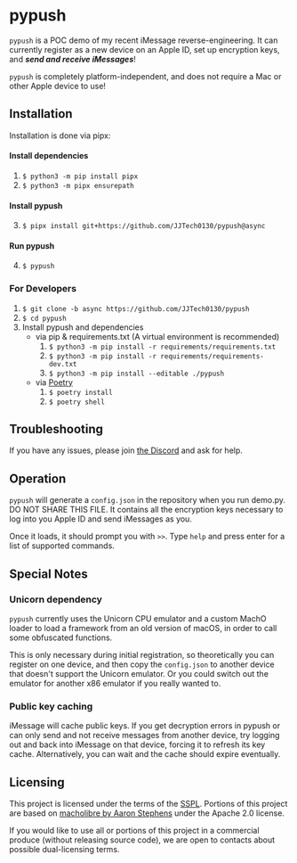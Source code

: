 # pypush
`pypush` is a POC demo of my recent iMessage reverse-engineering.
It can currently register as a new device on an Apple ID, set up encryption keys, and ***send and receive iMessages***!

`pypush` is completely platform-independent, and does not require a Mac or other Apple device to use!

## Installation
Installation is done via pipx:
<!-- TODO: Change the branch upon merge with main -->
<!-- NOTE: Using pip's git support requires that git be installed -->
#### Install dependencies
1. `$ python3 -m pip install pipx`
2. `$ python3 -m pipx ensurepath`
#### Install pypush
3. `$ pipx install git+https://github.com/JJTech0130/pypush@async`
#### Run pypush
4. `$ pypush`

### For Developers
1. `$ git clone -b async https://github.com/JJTech0130/pypush`
2. `$ cd pypush`
3. Install pypush and dependencies
    - via pip & requirements.txt (A virtual environment is recommended)
        1. `$ python3 -m pip install -r requirements/requirements.txt`
        2. `$ python3 -m pip install -r requirements/requirements-dev.txt`
        3. `$ python3 -m pip install --editable ./pypush`
    - via [Poetry](https://python-poetry.org/docs/#installation)
        1. `$ poetry install`
        2. `$ poetry shell`

<!-- TODO: Add instructions on adding pypush to PATH(?) -->

## Troubleshooting
If you have any issues, please join [the Discord](https://discord.gg/BVvNukmfTC) and ask for help.

## Operation
`pypush` will generate a `config.json` in the repository when you run demo.py. DO NOT SHARE THIS FILE.
It contains all the encryption keys necessary to log into you Apple ID and send iMessages as you.

Once it loads, it should prompt you with `>>`. Type `help` and press enter for a list of supported commands.

## Special Notes
### Unicorn dependency
`pypush` currently uses the Unicorn CPU emulator and a custom MachO loader to load a framework from an old version of macOS,
in order to call some obfuscated functions.

This is only necessary during initial registration, so theoretically you can register on one device, and then copy the `config.json`
to another device that doesn't support the Unicorn emulator. Or you could switch out the emulator for another x86 emulator if you really wanted to.

### Public key caching
iMessage will cache public keys. If you get decryption errors in pypush or can only send and not receive messages from another device,
try logging out and back into iMessage on that device, forcing it to refresh its key cache. Alternatively, you can wait and the cache should
expire eventually.

## Licensing
This project is licensed under the terms of the [SSPL](https://www.mongodb.com/licensing/server-side-public-license). Portions of this project are based on [macholibre by Aaron Stephens](https://github.com/aaronst/macholibre/blob/master/LICENSE) under the Apache 2.0 license.

If you would like to use all or portions of this project in a commercial produce (without releasing source code), we are open to contacts about possible dual-licensing terms.